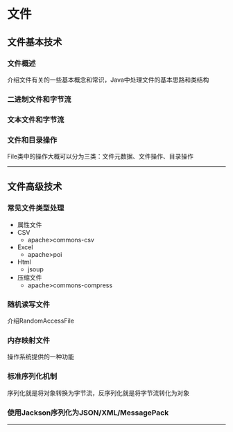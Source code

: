 #   文件

##  文件基本技术

### 文件概述

介绍文件有关的一些基本概念和常识，Java中处理文件的基本思路和类结构

### 二进制文件和字节流

### 文本文件和字节流

### 文件和目录操作

File类中的操作大概可以分为三类：文件元数据、文件操作、目录操作

----

##  文件高级技术

### 常见文件类型处理

-   属性文件
-   CSV
    -   apache>commons-csv
-   Excel
    -   apache>poi
-   Html
    -   jsoup
-   压缩文件
    -   apache>commons-compress

### 随机读写文件

介绍RandomAccessFile

### 内存映射文件

操作系统提供的一种功能


### 标准序列化机制

序列化就是将对象转换为字节流，反序列化就是将字节流转化为对象

### 使用Jackson序列化为JSON/XML/MessagePack

-----